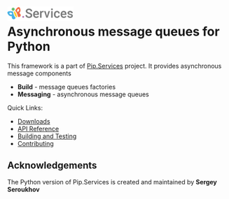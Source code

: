 # <img src="https://github.com/pip-services/pip-services/raw/master/design/Logo.png" alt="Pip.Services Logo" style="max-width:30%"> <br/> Asynchronous message queues for Python

This framework is a part of [Pip.Services](https://github.com/pip-services/pip-services) project.
It provides asynchronous message components 

- **Build** - message queues factories
- **Messaging** - asynchronous message queues

Quick Links:

* [Downloads](https://github.com/pip-services-python/pip-services-messaging-python/blob/master/doc/Downloads.md)
* [API Reference](http://htmlpreview.github.io/?https://github.com/pip-services-python/pip-services-messaging-python/blob/master/doc/api/index.html)
* [Building and Testing](https://github.com/pip-services-python/pip-services-messaging-python/blob/master/doc/Development.md)
* [Contributing](https://github.com/pip-services-python/pip-services-messaging-python/blob/master/doc/Development.md/#contrib)

## Acknowledgements

The Python version of Pip.Services is created and maintained by **Sergey Seroukhov**
